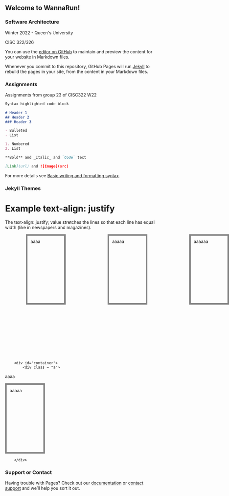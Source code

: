 ## Welcome to WannaRun!
### Software Architecture
<p> Winter 2022 - Queen's University </p>
<p> CISC 322/326 </p>

You can use the [editor on GitHub](https://github.com/YuxinHuang01/CISC322-Group23-Project/edit/main/docs/index.md) to maintain and preview the content for your website in Markdown files.

Whenever you commit to this repository, GitHub Pages will run [Jekyll](https://jekyllrb.com/) to rebuild the pages in your site, from the content in your Markdown files.

### Assignments
Assignments from group 23 of CISC322 W22


```markdown
Syntax highlighted code block

# Header 1
## Header 2
### Header 3

- Bulleted
- List

1. Numbered
2. List

**Bold** and _Italic_ and `Code` text

[Link](url) and ![Image](src)
```

For more details see [Basic writing and formatting syntax](https://docs.github.com/en/github/writing-on-github/getting-started-with-writing-and-formatting-on-github/basic-writing-and-formatting-syntax).

### Jekyll Themes

<html>
<head>
<style>
#container {
				width: 800px;
				height: 400px;
				display: flex;
				display: -webkit-flex;
				flex-direction: row;
				flex-wrap: nowrap;
				justify-content: space-around;
				align-items: flex-start
			}
.a {
  border: 1px solid black;
  padding: 10px;
  width: 100px;
  height: 200px;
  border: 5px solid gray;
  text-align: justify;
}
</style>
</head>
<body>

<h1>Example text-align: justify</h1>

<p>The text-align: justify; value stretches the lines so that each line has equal width (like in newspapers and magazines).</p>



<div id="container">
			<div class = "a">
aaaa
</div>

<div class = "a">
aaaaa
</div>
<div class = "a">
aaaaaa
</div>
		</div>
        
        <div id="container">
			<div class = "a">
aaaa
</div>

<div class = "a">
aaaaa
</div>

		</div>

</body>
</html>

### Support or Contact

Having trouble with Pages? Check out our [documentation](https://docs.github.com/categories/github-pages-basics/) or [contact support](https://support.github.com/contact) and we’ll help you sort it out.
